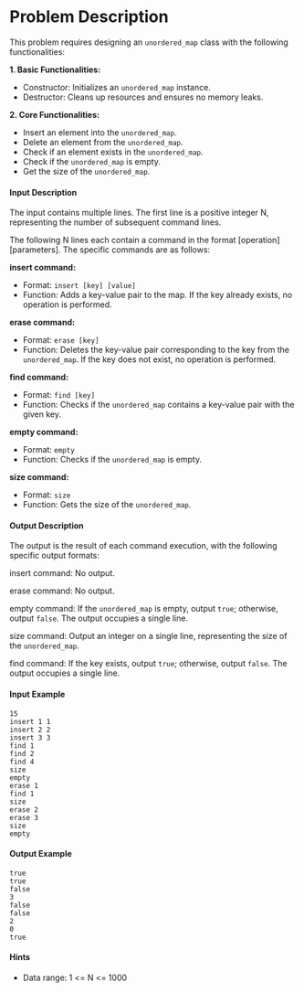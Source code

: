 # Problem Description

This problem requires designing an `unordered_map` class with the following functionalities:



**1. Basic Functionalities:**

- Constructor: Initializes an `unordered_map` instance.
- Destructor: Cleans up resources and ensures no memory leaks.

**2. Core Functionalities:**

- Insert an element into the `unordered_map`.
- Delete an element from the `unordered_map`.
- Check if an element exists in the `unordered_map`.
- Check if the `unordered_map` is empty.
- Get the size of the `unordered_map`.



#### Input Description

The input contains multiple lines. The first line is a positive integer N, representing the number of subsequent command lines.

The following N lines each contain a command in the format [operation] [parameters].  The specific commands are as follows:



**insert command:**

- Format: `insert [key] [value]`
- Function: Adds a key-value pair to the map. If the key already exists, no operation is performed.

**erase command:**

- Format: `erase [key]`
- Function: Deletes the key-value pair corresponding to the key from the `unordered_map`. If the key does not exist, no operation is performed.

**find command:**

- Format: `find [key]`
- Function: Checks if the `unordered_map` contains a key-value pair with the given key.

**empty command:**

- Format: `empty`
- Function: Checks if the `unordered_map` is empty.

**size command:**

- Format: `size`
- Function: Gets the size of the `unordered_map`.



#### Output Description

The output is the result of each command execution, with the following specific output formats:

insert command: No output.

erase command: No output.

empty command: If the `unordered_map` is empty, output `true`; otherwise, output `false`. The output occupies a single line.

size command: Output an integer on a single line, representing the size of the `unordered_map`.

find command: If the key exists, output `true`; otherwise, output `false`. The output occupies a single line.



#### Input Example

```
15
insert 1 1
insert 2 2
insert 3 3
find 1
find 2
find 4
size
empty
erase 1
find 1
size
erase 2
erase 3
size
empty
```



#### Output Example

```
true
true
false
3
false
false
2
0
true
```



#### Hints

- Data range: 1 <= N <= 1000